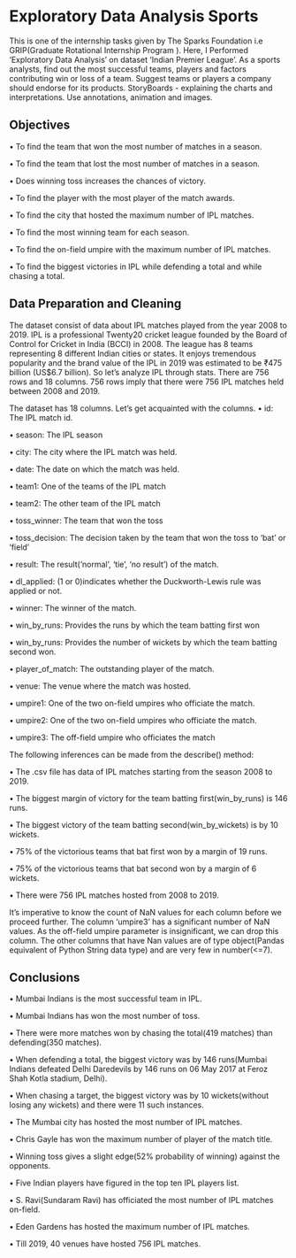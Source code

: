 # Exploratory Data Analysis Sports
This is one of the  internship tasks given by The Sparks Foundation i.e GRIP(Graduate Rotational Internship Program ). Here, I Performed ‘Exploratory Data Analysis’ on dataset ‘Indian Premier League’.
As a sports analysts, find out the most successful teams, players and factors contributing win or loss of a team. Suggest teams or players a company should endorse for its products. StoryBoards - explaining the charts and interpretations. Use annotations, animation and images.

## Objectives
•	To find the team that won the most number of matches in a season.

•	To find the team that lost the most number of matches in a season.

•	Does winning toss increases the chances of victory.

•	To find the player with the most player of the match awards.

•	To find the city that hosted the maximum number of IPL matches.

•	To find the most winning team for each season.

•	To find the on-field umpire with the maximum number of IPL matches.

•	To find the biggest victories in IPL while defending a total and while chasing a total.


## Data Preparation and Cleaning
The dataset consist of data about IPL matches played from the year 2008 to 2019. IPL is a professional Twenty20 cricket league founded by the Board of Control for Cricket in India (BCCI) in 2008. The league has 8 teams representing 8 different Indian cities or states. It enjoys tremendous popularity and the brand value of the IPL in 2019 was estimated to be ₹475 billion (US$6.7 billion). So let’s analyze IPL through stats. There are 756 rows and 18 columns. 756 rows imply that there were 756 IPL matches held between 2008 and 2019.

The dataset has 18 columns. Let’s get acquainted with the columns.
•	id: The IPL match id.

•	season: The IPL season

•	city: The city where the IPL match was held.

•	date: The date on which the match was held.

•	team1: One of the teams of the IPL match

•	team2: The other team of the IPL match

•	toss_winner: The team that won the toss

•	toss_decision: The decision taken by the team that won the toss to ‘bat’ or ‘field’

•	result: The result(‘normal’, ‘tie’, ‘no result’) of the match.

•	dl_applied: (1 or 0)indicates whether the Duckworth-Lewis rule was applied or not.

•	winner: The winner of the match.

•	win_by_runs: Provides the runs by which the team batting first won

•	win_by_runs: Provides the number of wickets by which the team batting second won.

•	player_of_match: The outstanding player of the match.

•	venue: The venue where the match was hosted.

•	umpire1: One of the two on-field umpires who officiate the match.

•	umpire2: One of the two on-field umpires who officiate the match.

•	umpire3: The off-field umpire who officiates the match



The following inferences can be made from the describe() method:

•	The .csv file has data of IPL matches starting from the season 2008 to 2019.

•	The biggest margin of victory for the team batting first(win_by_runs) is 146 runs.

•	The biggest victory of the team batting second(win_by_wickets) is by 10 wickets.

•	75% of the victorious teams that bat first won by a margin of 19 runs.

•	75% of the victorious teams that bat second won by a margin of 6 wickets.

•	There were 756 IPL matches hosted from 2008 to 2019.


It’s imperative to know the count of NaN values for each column before we proceed further.
The column ‘umpire3’ has a significant number of NaN values. As the off-field umpire parameter is insignificant, we can drop this column. The other columns that have Nan values are of type object(Pandas equivalent of Python String data type) and are very few in number(<=7).




## Conclusions

•	Mumbai Indians is the most successful team in IPL.

•	Mumbai Indians has won the most number of toss.

•	There were more matches won by chasing the total(419 matches) than defending(350 matches).

•	When defending a total, the biggest victory was by 146 runs(Mumbai Indians defeated Delhi Daredevils by 146 runs on 06 May 2017 at Feroz Shah Kotla stadium, Delhi).

•	When chasing a target, the biggest victory was by 10 wickets(without losing any wickets) and there were 11 such instances.

•	The Mumbai city has hosted the most number of IPL matches.

•	Chris Gayle has won the maximum number of player of the match title.

•	Winning toss gives a slight edge(52% probability of winning) against the opponents.


•	Five Indian players have figured in the top ten IPL players list.

•	S. Ravi(Sundaram Ravi) has officiated the most number of IPL matches on-field.

•	Eden Gardens has hosted the maximum number of IPL matches.

•	Till 2019, 40 venues have hosted 756 IPL matches.

